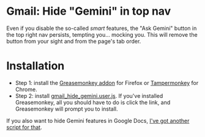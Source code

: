 # Gmail: Hide "Gemini" in top nav

Even if you disable the so-called _smart_ features, the "Ask Gemini" button in the top right nav persists, tempting you... mocking you. This will remove the button from your sight and from the page's tab order.

# Installation

* Step 1: install the [Greasemonkey addon](https://addons.mozilla.org/en-US/firefox/addon/greasemonkey/) for Firefox or [Tampermonkey](https://chromewebstore.google.com/detail/tampermonkey/dhdgffkkebhmkfjojejmpbldmpobfkfo) for Chrome.
* Step 2: install [gmail_hide_gemini.user.js](https://github.com/lshillman/UserScripts/raw/refs/heads/main/Gmail:%20hide%20gemini/gmail_hide_gemini.user.js). If you've installed Greasemonkey, all you should have to do is click the link, and Greasemonkey will prompt you to install.

If you also want to hide Gemini features in Google Docs, [I've got another script for that](https://github.com/lshillman/UserScripts/tree/main/Google%20Docs%3A%20hide%20gemini).